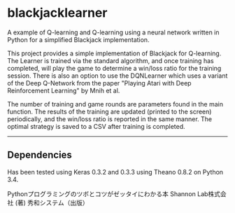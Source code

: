 # blackjacklearner
A example of Q-learning and Q-learning using a neural network written in Python for a simplified Blackjack implementation.

This project provides a simple implementation of Blackjack for Q-learning. The Learner is trained via the standard algorithm, 
and once training has completed, will play the game to determine a win/loss ratio for the training session. There is also an option
to use the DQNLearner which uses a variant of the Deep Q-Network from the paper "Playing Atari with Deep Reinforcement Learning" by Mnih et al.

The number of training and game rounds are parameters found in the main function. The results of the training are updated (printed to the screen)
periodically, and the win/loss ratio is reported in the same manner. The optimal strategy is saved to a CSV after training is completed.

---
## Dependencies

Has been tested using Keras 0.3.2 and 0.3.3 using Theano 0.8.2 on Python 3.4.


Pythonプログラミングのツボとコツがゼッタイにわかる本
Shannon Lab株式会社 (著)
秀和システム（出版）
